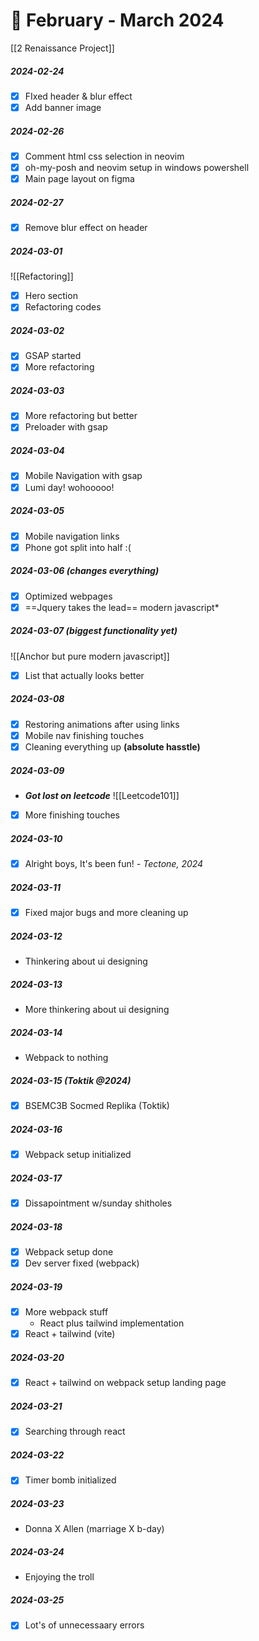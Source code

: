 # 🍁 February - March 2024

[[2 Renaissance Project]]
##### ***2024-02-24***
- [x] FIxed header & blur effect
- [x] Add banner image
##### ***2024-02-26***
- [x] Comment html css selection in neovim
- [x] oh-my-posh and neovim setup in windows powershell
- [x] Main page layout on figma
##### ***2024-02-27***
- [x] Remove blur effect on header
##### ***2024-03-01***
![[Refactoring]]
- [x] Hero section
- [x] Refactoring codes
##### ***2024-03-02***
- [x] GSAP started 
- [x] More refactoring
##### ***2024-03-03***
- [x] More refactoring but better
- [x] Preloader with gsap
##### ***2024-03-04***
- [x] Mobile Navigation with gsap
- [x] Lumi day! wohooooo!
##### ***2024-03-05***
- [x] Mobile navigation links
- [x] Phone got split into half :(
##### ***2024-03-06*** **(changes everything)**
- [x] Optimized webpages
- [x] ==Jquery takes the lead== modern javascript*
##### ***2024-03-07*** **(biggest functionality yet)**
![[Anchor but pure modern javascript]]
- [x] List that actually looks better
##### **2024-03-08**
- [x] Restoring animations after using links
- [x] Mobile nav finishing touches
- [x] Cleaning everything up **(absolute hasstle)**
##### **2024-03-09**
- ***Got lost on leetcode*** ![[Leetcode101]]
- [x] More finishing touches
##### **2024-03-10**
- [x] Alright boys, It's been fun! *- Tectone, 2024*
##### **2024-03-11**
- [x] Fixed major bugs and more cleaning up
##### **2024-03-12**
- Thinkering about ui designing
##### **2024-03-13**
- More thinkering about ui designing
##### **2024-03-14**
- Webpack to nothing
##### **2024-03-15** (Toktik @2024)
- [x] BSEMC3B Socmed Replika (Toktik)
##### **2024-03-16**
- [x] Webpack setup initialized
##### **2024-03-17**
- [x] Dissapointment w/sunday shitholes
##### **2024-03-18**
- [x] Webpack setup done
- [x] Dev server fixed (webpack)
##### **2024-03-19**
- [x] More webpack stuff
	- React plus tailwind implementation
- [x] React + tailwind (vite)
##### **2024-03-20**
- [x] React + tailwind on webpack setup landing page
##### **2024-03-21**
- [x] Searching through react 
##### **2024-03-22**
- [x] Timer bomb initialized 
##### **2024-03-23**
- Donna X Allen (marriage X b-day)
##### **2024-03-24**
- Enjoying the troll
##### **2024-03-25**
- [x] Lot's of unnecessaary errors